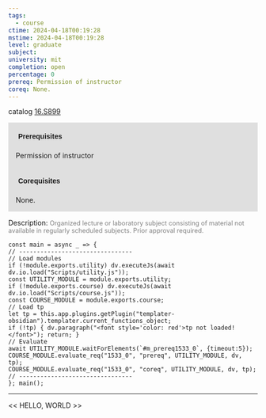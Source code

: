 ```yaml
---
tags:
  - course
ctime: 2024-04-18T00:19:28
mstime: 2024-04-18T00:19:28
level: graduate
subject: 
university: mit
completion: open
percentage: 0
prereq: Permission of instructor
coreq: None.
---
```


catalog [16.S899](http://student.mit.edu/catalog/m16b.html#16.S899)

<span style="display: block; padding: 15px; background-color: rgb(100, 100, 100, 0.2);"><font id="m_prereq1533_0" style="display: block; font-family: Arial, sans-serif; font-weight: bold; padding: 5px">Prerequisites</font><br><span id="prereq1533_0">Permission of instructor</span></span>
<span style="display: block; padding: 15px; background-color: rgb(100, 100, 100, 0.2);"><font id="m_coreq1533_0" style="display: block; font-family: Arial, sans-serif; font-weight: bold; padding: 5px">Corequisites</font><br><span id="coreq1533_0">None.</span></span>

<font style="">Description:</font>
<font style="color: grey; font-size: 0.8rem;">Organized lecture or laboratory subject consisting of material not available in regularly scheduled subjects. Prior approval required.</font>

```dataviewjs
const main = async _ => {
// --------------------------------
// Load modules
if (!module.exports.utility) dv.executeJs(await dv.io.load("Scripts/utility.js"));
const UTILITY_MODULE = module.exports.utility;
if (!module.exports.course) dv.executeJs(await dv.io.load("Scripts/course.js"));
const COURSE_MODULE = module.exports.course;
// Load tp
let tp = this.app.plugins.getPlugin("templater-obsidian").templater.current_functions_object;
if (!tp) { dv.paragraph("<font style='color: red'>tp not loaded!</font>"); return; }
// Evaluate
await UTILITY_MODULE.waitForElements(`#m_prereq1533_0`, {timeout:5});
COURSE_MODULE.evaluate_req("1533_0", "prereq", UTILITY_MODULE, dv, tp);
COURSE_MODULE.evaluate_req("1533_0", "coreq", UTILITY_MODULE, dv, tp);
// --------------------------------
}; main();
```

---

<< HELLO, WORLD >>
